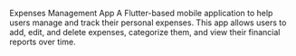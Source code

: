 Expenses Management App
A Flutter-based mobile application to help users manage and track their personal expenses. This app allows users to add, edit, and delete expenses, categorize them, and view their financial reports over time.

